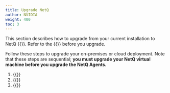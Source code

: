 ```yaml
---
title: Upgrade NetQ
author: NVIDIA
weight: 400
toc: 3
---
```

This section describes how to upgrade from your current installation to NetQ {{<version>}}. Refer to the {{<link title="NVIDIA NetQ 4.14 Release Notes" text="release notes">}} before you upgrade.

Follow these steps to upgrade your on-premises or cloud deployment. Note that these steps are sequential; **you must upgrade your NetQ virtual machine before you upgrade the NetQ Agents.**

1. {{<link title="Upgrade NetQ Virtual Machines">}}
2. {{<link title="Upgrade NetQ Agents">}}
3. {{<link title="Upgrade NetQ CLI">}}